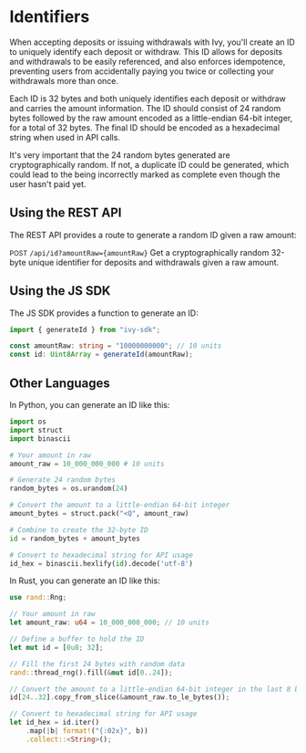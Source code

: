 # Identifiers

When accepting deposits or issuing withdrawals with Ivy, you'll create an ID to uniquely identify each deposit or withdraw. This ID allows for deposits and withdrawals to be easily referenced, and also enforces idempotence, preventing users from accidentally paying you twice or collecting your withdrawals more than once.

Each ID is 32 bytes and both uniquely identifies each deposit or withdraw and carries the amount information. The ID should consist of 24 random bytes followed by the raw amount encoded as a little-endian 64-bit integer, for a total of 32 bytes. The final ID should be encoded as a hexadecimal string when used in API calls.

It's very important that the 24 random bytes generated are cryptographically random. If not, a duplicate ID could be generated, which could lead to the being incorrectly marked as complete even though the user hasn't paid yet.

## Using the REST API

The REST API provides a route to generate a random ID given a raw amount:

<small class="route-tag">POST</small> `/api/id?amountRaw={amountRaw}` Get a cryptographically random 32-byte unique identifier for deposits and withdrawals given a raw amount.

## Using the JS SDK

The JS SDK provides a function to generate an ID:

```ts
import { generateId } from "ivy-sdk";

const amountRaw: string = "10000000000"; // 10 units
const id: Uint8Array = generateId(amountRaw);
```

## Other Languages

In Python, you can generate an ID like this:

```py
import os
import struct
import binascii

# Your amount in raw
amount_raw = 10_000_000_000 # 10 units

# Generate 24 random bytes
random_bytes = os.urandom(24)

# Convert the amount to a little-endian 64-bit integer
amount_bytes = struct.pack("<Q", amount_raw)

# Combine to create the 32-byte ID
id = random_bytes + amount_bytes

# Convert to hexadecimal string for API usage
id_hex = binascii.hexlify(id).decode('utf-8')
```

In Rust, you can generate an ID like this:

```rs
use rand::Rng;

// Your amount in raw
let amount_raw: u64 = 10_000_000_000; // 10 units

// Define a buffer to hold the ID
let mut id = [0u8; 32];

// Fill the first 24 bytes with random data
rand::thread_rng().fill(&mut id[0..24]);

// Convert the amount to a little-endian 64-bit integer in the last 8 bytes
id[24..32].copy_from_slice(&amount_raw.to_le_bytes());

// Convert to hexadecimal string for API usage
let id_hex = id.iter()
    .map(|b| format!("{:02x}", b))
    .collect::<String>();
```

